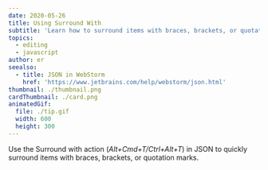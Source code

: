 ```yaml
---
date: 2020-05-26
title: Using Surround With
subtitle: 'Learn how to surround items with braces, brackets, or quotation marks in JSON.'
topics:
  - editing
  - javascript
author: er
seealso:
  - title: JSON in WebStorm
    href: 'https://www.jetbrains.com/help/webstorm/json.html'
thumbnail: ./thumbnail.png
cardThumbnail: ./card.png
animatedGif:
  file: ./tip.gif
  width: 600
  height: 300
---
```

Use the Surround with action (*Alt+Cmd+T/Ctrl+Alt+T*) in JSON to quickly surround items with braces, brackets, or quotation marks.
